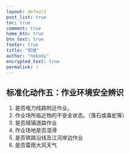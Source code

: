 ```yaml
---
layout: default
post_list: true
toc: true
comment: true
home_btn: true
btn_text: true
footer: true
title: "现维"
author: "nobody"
encrypted_text: true
permalink: /
---
```

## 标准化动作五：作业环境安全辨识
1. 是否电力线路附近作业。
2. 作业场所临近物的不安全状态。（落石或毒蛇等）
3. 是否城镇道路作业
4. 作业场地是否湿滑
5. 是否铁路沿线及江河岸边作业
6. 是否雷雨大风天气

## 
